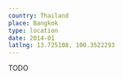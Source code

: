 ```yaml
---
country: Thailand
place: Bangkok
type: location
date: 2014-01
latlng: 13.725108, 100.3522293
---
```


TODO
